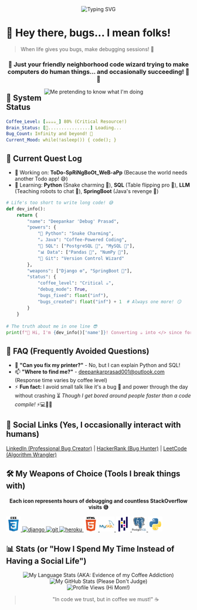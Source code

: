 <div align="center">
  <img src="https://readme-typing-svg.herokuapp.com?font=Comic+Sans+MS&size=30&duration=2000&pause=1000&color=FF69B4&center=true&vCenter=true&random=false&width=500&height=70&lines=ERROR+404%3A+Social+Life+Not+Found;SELECT+*+FROM+world+WHERE+coffee+%3E+0;while(alive)+%7B+eat()+sleep()+code()+repeat()+%7D" alt="Typing SVG" />
</div>

# 👋 Hey there, bugs... I mean folks!
> When life gives you bugs, make debugging sessions! 🐛

<div align="center">
  <h3>🚀 Just your friendly neighborhood code wizard trying to make computers do human things... and occasionally succeeding! 🎩✨</h3>
</div>

<img align="right" alt="Me pretending to know what I'm doing" width="400" src="https://c.tenor.com/CdqXg0AQLOIAAAAC/tenor.gif">

## 🤖 System Status
```yaml
Coffee_Level: [☕☕☕☕_] 80% (Critical Resource!)
Brain_Status: [🧠................] Loading...
Bug_Count: Infinity and beyond! 🚀
Current_Mood: while(!asleep()) { code(); }
```

## 🎯 Current Quest Log
- 🔭 Working on: **ToDo-SpRiNgBoOt_WeB-aPp** (Because the world needs another Todo app! 😅)
- 🌱 Learning: **Python** (Snake charming 🐍), **SQL** (Table flipping pro 💾), 
  **LLM** (Teaching robots to chat 🤖), **SpringBoot** (Java's revenge 🌱)

```python
# Life's too short to write long code! 😅
def dev_info():
    return {
        "name": "Deepankar 'Debug' Prasad",
        "powers": {
            "🐍 Python": "Snake Charming",
            "☕ Java": "Coffee-Powered Coding",
            "💾 SQL": ["PostgreSQL 🐘", "MySQL 🐬"],
            "📊 Data": ["Pandas 🐼", "NumPy 🔢"],
            "🌳 Git": "Version Control Wizard"
        },
        "weapons": ["Django ⚙️", "SpringBoot 🌱"],
        "status": {
            "coffee_level": "Critical ☕",
            "debug_mode": True,
            "bugs_fixed": float("inf"),
            "bugs_created": float("inf") + 1  # Always one more! 😏
        }
    }

# The truth about me in one line 😎
print(f"👋 Hi, I'm {dev_info()['name']}! Converting ☕ into </> since forever!")
```

## 💭 FAQ (Frequently Avoided Questions)
- 💬 **"Can you fix my printer?"** - No, but I can explain Python and SQL!
- 📫 **"Where to find me?"** - deepankarprasad001@outlook.com (Response time varies by coffee level)
- ⚡ **Fun fact:** I avoid small talk like it's a bug 🐛 and power through the day without crashing ⏳
  *Though I get bored around people faster than a code compile!* ⚡💻🚀😅

## 🤝 Social Links (Yes, I occasionally interact with humans)
<div align="left">
  <a href="https://linkedin.com/in/deepankar-prasad001">LinkedIn (Professional Bug Creator)</a> |
  <a href="https://www.hackerrank.com/deepankarprasad1">HackerRank (Bug Hunter)</a> |
  <a href="https://www.leetcode.com/pachhisdinmepaisadouble/">LeetCode (Algorithm Wrangler)</a>
</div>

## 🛠️ My Weapons of Choice (Tools I break things with)
<div align="center">
  <h4>Each icon represents hours of debugging and countless StackOverflow visits 😅</h4>
</div>
<p align="left"> <a href="https://www.w3schools.com/css/" target="_blank" rel="noreferrer"> <img src="https://raw.githubusercontent.com/devicons/devicon/master/icons/css3/css3-original-wordmark.svg" alt="css3" width="40" height="40"/> </a> <a href="https://www.djangoproject.com/" target="_blank" rel="noreferrer"> <img src="https://cdn.worldvectorlogo.com/logos/django.svg" alt="django" width="40" height="40"/> </a> <a href="https://git-scm.com/" target="_blank" rel="noreferrer"> <img src="https://www.vectorlogo.zone/logos/git-scm/git-scm-icon.svg" alt="git" width="40" height="40"/> </a> <a href="https://heroku.com" target="_blank" rel="noreferrer"> <img src="https://www.vectorlogo.zone/logos/heroku/heroku-icon.svg" alt="heroku" width="40" height="40"/> </a> <a href="https://www.w3.org/html/" target="_blank" rel="noreferrer"> <img src="https://raw.githubusercontent.com/devicons/devicon/master/icons/html5/html5-original-wordmark.svg" alt="html5" width="40" height="40"/> </a> <a href="https://www.mysql.com/" target="_blank" rel="noreferrer"> <img src="https://raw.githubusercontent.com/devicons/devicon/master/icons/mysql/mysql-original-wordmark.svg" alt="mysql" width="40" height="40"/> </a> <a href="https://pandas.pydata.org/" target="_blank" rel="noreferrer"> <img src="https://raw.githubusercontent.com/devicons/devicon/2ae2a900d2f041da66e950e4d48052658d850630/icons/pandas/pandas-original.svg" alt="pandas" width="40" height="40"/> </a> <a href="https://www.postgresql.org" target="_blank" rel="noreferrer"> <img src="https://raw.githubusercontent.com/devicons/devicon/master/icons/postgresql/postgresql-original-wordmark.svg" alt="postgresql" width="40" height="40"/> </a> <a href="https://www.python.org" target="_blank" rel="noreferrer"> <img src="https://raw.githubusercontent.com/devicons/devicon/master/icons/python/python-original.svg" alt="python" width="40" height="40"/> </a> </p>

## 📊 Stats (or "How I Spend My Time Instead of Having a Social Life")
<div align="center">
  <img src="https://github-readme-stats.vercel.app/api/top-langs?username=d-code-r&show_icons=true&locale=en&layout=compact&theme=radical" alt="My Language Stats (AKA: Evidence of my Coffee Addiction)" />
  <img src="https://github-readme-stats.vercel.app/api?username=d-code-r&show_icons=true&locale=en&theme=radical" alt="My GitHub Stats (Please Don't Judge)" />
</div>

<div align="center">
  <img src="https://komarev.com/ghpvc/?username=d-code-r&label=Profile%20Views&color=ff69b4&style=flat" alt="Profile Views (Hi Mom!)" />
  
  > "In code we trust, but in coffee we must!" ☕
</div>

